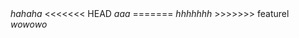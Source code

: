<!DOCTYPE html>
<html>
<head>
	<title>holiday</title>
</head>
<body>
    <i>hahaha</i>
<<<<<<< HEAD                                 
    <i>aaa</i>
=======
    <i>hhhhhhh</i>
>>>>>>> featurel
    <i>wowowo</i>
</body>
</html>